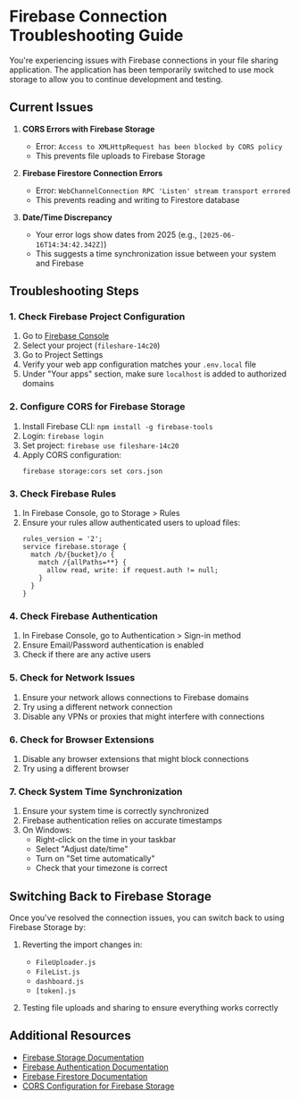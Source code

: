 # Firebase Connection Troubleshooting Guide

You're experiencing issues with Firebase connections in your file sharing application. The application has been temporarily switched to use mock storage to allow you to continue development and testing.

## Current Issues

1. **CORS Errors with Firebase Storage**
   - Error: `Access to XMLHttpRequest has been blocked by CORS policy`
   - This prevents file uploads to Firebase Storage

2. **Firebase Firestore Connection Errors**
   - Error: `WebChannelConnection RPC 'Listen' stream transport errored`
   - This prevents reading and writing to Firestore database

3. **Date/Time Discrepancy**
   - Your error logs show dates from 2025 (e.g., `[2025-06-16T14:34:42.342Z]`)
   - This suggests a time synchronization issue between your system and Firebase

## Troubleshooting Steps

### 1. Check Firebase Project Configuration

1. Go to [Firebase Console](https://console.firebase.google.com/)
2. Select your project (`fileshare-14c20`)
3. Go to Project Settings
4. Verify your web app configuration matches your `.env.local` file
5. Under "Your apps" section, make sure `localhost` is added to authorized domains

### 2. Configure CORS for Firebase Storage

1. Install Firebase CLI: `npm install -g firebase-tools`
2. Login: `firebase login`
3. Set project: `firebase use fileshare-14c20`
4. Apply CORS configuration:
   ```
   firebase storage:cors set cors.json
   ```

### 3. Check Firebase Rules

1. In Firebase Console, go to Storage > Rules
2. Ensure your rules allow authenticated users to upload files:
   ```
   rules_version = '2';
   service firebase.storage {
     match /b/{bucket}/o {
       match /{allPaths=**} {
         allow read, write: if request.auth != null;
       }
     }
   }
   ```

### 4. Check Firebase Authentication

1. In Firebase Console, go to Authentication > Sign-in method
2. Ensure Email/Password authentication is enabled
3. Check if there are any active users

### 5. Check for Network Issues

1. Ensure your network allows connections to Firebase domains
2. Try using a different network connection
3. Disable any VPNs or proxies that might interfere with connections

### 6. Check for Browser Extensions

1. Disable any browser extensions that might block connections
2. Try using a different browser

### 7. Check System Time Synchronization

1. Ensure your system time is correctly synchronized
2. Firebase authentication relies on accurate timestamps
3. On Windows:
   - Right-click on the time in your taskbar
   - Select "Adjust date/time"
   - Turn on "Set time automatically"
   - Check that your timezone is correct

## Switching Back to Firebase Storage

Once you've resolved the connection issues, you can switch back to using Firebase Storage by:

1. Reverting the import changes in:
   - `FileUploader.js`
   - `FileList.js`
   - `dashboard.js`
   - `[token].js`

2. Testing file uploads and sharing to ensure everything works correctly

## Additional Resources

- [Firebase Storage Documentation](https://firebase.google.com/docs/storage)
- [Firebase Authentication Documentation](https://firebase.google.com/docs/auth)
- [Firebase Firestore Documentation](https://firebase.google.com/docs/firestore)
- [CORS Configuration for Firebase Storage](https://firebase.google.com/docs/storage/web/download-files#cors_configuration)